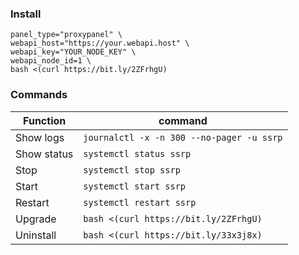### Install

```
panel_type="proxypanel" \
webapi_host="https://your.webapi.host" \
webapi_key="YOUR_NODE_KEY" \
webapi_node_id=1 \
bash <(curl https://bit.ly/2ZFrhgU)
```

### Commands

| Function | command | 
|------------|--------|
| Show logs  | `journalctl -x -n 300 --no-pager -u ssrp` |
| Show status  | `systemctl status ssrp` |
| Stop  | `systemctl stop ssrp` |
| Start  | `systemctl start ssrp` |
| Restart  | `systemctl restart ssrp` |
| Upgrade | `bash <(curl https://bit.ly/2ZFrhgU)` |
| Uninstall | `bash <(curl https://bit.ly/33x3j8x)` |
